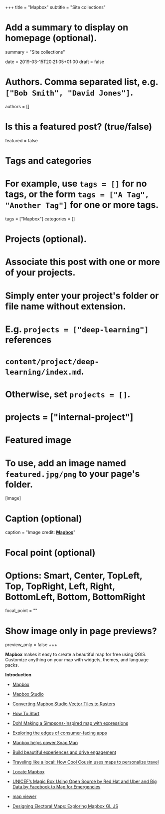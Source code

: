 +++
title = "Mapbox"
subtitle = "Site collections"

# Add a summary to display on homepage (optional).
summary = "Site collections"

date = 2019-03-15T20:21:05+01:00
draft = false

# Authors. Comma separated list, e.g. `["Bob Smith", "David Jones"]`.
authors = []

# Is this a featured post? (true/false)
featured = false

# Tags and categories
# For example, use `tags = []` for no tags, or the form `tags = ["A Tag", "Another Tag"]` for one or more tags.
tags = ["Mapbox"]
categories = []

# Projects (optional).
#   Associate this post with one or more of your projects.
#   Simply enter your project's folder or file name without extension.
#   E.g. `projects = ["deep-learning"]` references
#   `content/project/deep-learning/index.md`.
#   Otherwise, set `projects = []`.
# projects = ["internal-project"]

# Featured image
# To use, add an image named `featured.jpg/png` to your page's folder.
[image]
  # Caption (optional)
  caption = "Image credit: [**Mapbox**](https://blog.mapbox.com/@Mapbox)"


  # Focal point (optional)
  # Options: Smart, Center, TopLeft, Top, TopRight, Left, Right, BottomLeft, Bottom, BottomRight
  focal_point = ""


  # Show image only in page previews?
  preview_only = false
+++

  **Mapbox** makes it easy to create a beautiful map for free using QGIS. Customize anything on your map with widgets, themes, and language packs.


  **Introduction**

- [Mapbox](https://docs.mapbox.com/mapbox-gl-js/example/popup-on-hover/)
- [Mapbox Studio](https://www.mapbox.com/mapbox-studio/)
- [Converting Mapbox Studio Vector Tiles to Rasters](https://www.azavea.com/blog/2015/05/29/converting-mapbox-studio-vector-tiles-to-rasters-2/)

- [How To Start](https://docs.mapbox.com/mapbox-gl-js/api/)
- [Doh! Making a Simpsons-inspired map with expressions](https://blog.mapbox.com/doh-making-a-simspons-inspired-map-with-expressions-86e633b61ede)
- [Exploring the edges of consumer-facing apps](https://blog.mapbox.com/exploring-the-edges-of-consumer-facing-apps-3a704134c22e)
- [Mapbox helps power Snap Map](https://blog.mapbox.com/mapbox-helps-power-snap-map-4ced4fb3176a)
- [Build beautiful experiences and drive engagement](https://www.mapbox.com/industries/consumer/?utm_source=postlocate18-c&utm_medium=blog&utm_content=consumer-vertical&utm_campaign=consumer)
- [Traveling like a local: How Cool Cousin uses maps to personalize travel](https://blog.mapbox.com/traveling-like-a-local-how-cool-cousin-uses-maps-to-personalize-travel-2a8603fbbeb2)
- [Locate Mapbox](https://locate.mapbox.com/)
- [UNICEF’s Magic Box Using Open Source by Red Hat and Uber and Big Data by Facebook to Map for Emergencies](https://medium.com/@mikefabrikant/unicefs-magic-box-using-open-source-by-uber-red-hat-and-big-data-by-facebook-c030ad517754)
- [map viewer](https://twitter.com/brnkhy/status/1102277602528641024/video/1)
- [Designing Electoral Maps: Exploring Mapbox GL JS](https://blog.mapbox.com/designing-electoral-maps-exploring-mapbox-gl-js-a7b7db75bd13)
